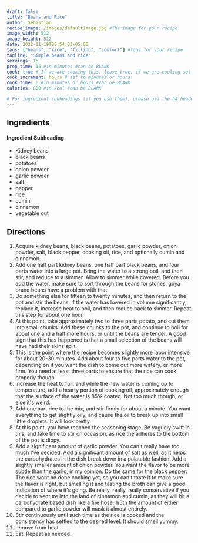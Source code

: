 ```yaml
---
draft: false
title: "Beans and Rice"
author: Sebastian
recipe_image: /images/defaultImage.jpg #The image for your recipe
image_width: 512
image_height: 512
date: 2022-11-19T00:54:03-05:00
tags: ["beans", "rice", "filling", "comfort"] #tags for your recipe
tagline: "Simple beans and rice"
servings: 16
prep_time: 15 #in minutes #can be BLANK
cook: true # If we are cooking this, leave true, if we are cooling set to false
cook_increment: hours # set to minutes or hours
cook_time: 6 #in minutes or hours #can be BLANK
calories: 800 #in kcal #can be BLANK

# For ingredient subheadings (if you use them), please use the h4 header.  For print view I have those elements targeted
---
```



## Ingredients

#### Ingredient Subheading

- Kidney beans
- black beans
- potatoes
- onion powder
- garlic powder
- salt
- pepper
- rice
- cumin
- cinnamon
- vegetable out

## Directions

1.  Acquire kidney beans, black beans, potatoes, garlic powder, onion powder, salt, black pepper, cooking oil, rice, and optionally cumin and cinnamon.  
2.  Add one half part kidney beans, one half part black beans, and four parts water into a large pot.  Bring the water to a strong boil, and then stir, and reduce to a simmer.  Allow to simmer while covered.  Before you add the water, make sure to sort through the beans for stones, goya brand beans have a problem with that.  
3. Do something else for fifteen to twenty minutes, and then return to the pot and stir the beans.  If the water has lowered in volume significantly, replace it, increase heat to boil, and then reduce back to simmer.  Repeat this step for about one hour.  
4.  At this point, take approximately two to three parts potato, and cut them into small chunks.  Add these chunks to the pot, and continue to boil for about one and a half more hours, or until the beans are tender.  A good sign that this has happened is that a small selection of the beans will have had their skins split.  
5.  This is the point where the recipe becomes slightly more labor intensive for about 20-30 minutes.  Add about four to five parts water to the pot, depending on if you want the dish to come out more watery, or more firm.  You need at least three parts to ensure that the rice can cook properly though.  
6. Increase the heat to full, and while the new water is coming up to temperature, add a hearty portion of cooking oil, approximately enough that the surface of the water is 85% coated.  Not too much though, or else it's weird. 
7. Add one part rice to the mix, and stir firmly for about a minute.  You want everything to get slightly oily, and cause the oil to break up into small little droplets.  It will look pretty.  
8. At this point, you have reached the seasoning stage.  Be vaguely swift in this, and take time to stir on occasion, as rice the adheres to the bottom of the pot is dippy.  
9.  Add a significant amount of garlic powder.  You can't really have too much I've decided.  Add a significant amount of salt as well, as it helps the carbohydrates in the dish break down in a palatable fashion.  Add a slightly smaller amount of onion powder.  You want the flavor to be more subtle than the garlic, in my opinion.  Do the same for the black pepper.  The rice wont be done cooking yet, so you can't taste it to make sure the flavor is right, but smelling it and tasting the broth can give a good indication of where it's going.  Be really, really, really conservative if you decide to venture into the land of cinnamon and cumin, as they will hit a carbohydrate based dish like a fire hose.  1/5th the amount of either compared to garlic powder will mask it almost entirely.  
10.  Stir continuously until such time as the rice is cooked and the consistency has settled to the desired level.  It should smell yummy.  
11.  remove from heat.  
12.  Eat.  Repeat as needed. 

